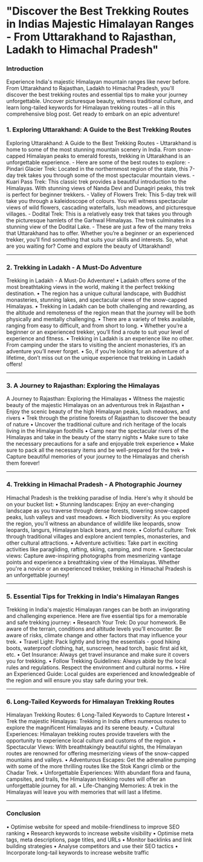 # "Discover the Best Trekking Routes in Indias Majestic Himalayan Ranges - From Uttarakhand to Rajasthan, Ladakh to Himachal Pradesh"
### Introduction
Experience India's majestic Himalayan mountain ranges like never before. From Uttarakhand to Rajasthan, Ladakh to Himachal Pradesh, you'll discover the best trekking routes and essential tips to make your journey unforgettable. Uncover picturesque beauty, witness traditional culture, and learn long-tailed keywords for Himalayan trekking routes – all in this comprehensive blog post. Get ready to embark on an epic adventure!

### 1. Exploring Uttarakhand: A Guide to the Best Trekking Routes 


 Exploring Uttarakhand: A Guide to the Best Trekking Routes - Uttarakhand is home to some of the most stunning mountain scenery in India. From snow-capped Himalayan peaks to emerald forests, trekking in Uttarakhand is an unforgettable experience.  - Here are some of the best routes to explore:    - Pindari Glacier Trek: Located in the northernmost region of the state, this 7-day trek takes you through some of the most spectacular mountain views.    - Kuari Pass Trek: This classic trek provides a beautiful introduction to the Himalayas. With stunning views of Nanda Devi and Dunagiri peaks, this trek is perfect for beginner trekkers.    - Valley of Flowers Trek: This 5-day trek will take you through a kaleidoscope of colours. You will witness spectacular views of wild flowers, cascading waterfalls, lush meadows, and picturesque villages.    - Dodital Trek: This is a relatively easy trek that takes you through the picturesque hamlets of the Garhwal Himalayas. The trek culminates in a stunning view of the Dodital Lake.  - These are just a few of the many treks that Uttarakhand has to offer. Whether you’re a beginner or an experienced trekker, you’ll find something that suits your skills and interests. So, what are you waiting for? Come and explore the beauty of Uttarakhand!

-------------------------

### 2. Trekking in Ladakh - A Must-Do Adventure 


 Trekking in Ladakh - A Must-Do Adventure! • Ladakh offers some of the most breathtaking views in the world, making it the perfect trekking destination.  • The region has a unique cultural landscape, with Buddhist monasteries, stunning lakes, and spectacular views of the snow-capped Himalayas. • Trekking in Ladakh can be both challenging and rewarding, as the altitude and remoteness of the region mean that the journey will be both physically and mentally challenging. • There are a variety of treks available, ranging from easy to difficult, and from short to long.  • Whether you’re a beginner or an experienced trekker, you’ll find a route to suit your level of experience and fitness. • Trekking in Ladakh is an experience like no other. From camping under the stars to visiting the ancient monasteries, it’s an adventure you’ll never forget.  • So, if you’re looking for an adventure of a lifetime, don’t miss out on the unique experience that trekking in Ladakh offers!

-------------------------

### 3. A Journey to Rajasthan: Exploring the Himalayas 


 A Journey to Rajasthan: Exploring the Himalayas  • Witness the majestic beauty of the majestic Himalayas on an adventurous trek in Rajasthan  • Enjoy the scenic beauty of the high Himalayan peaks, lush meadows, and rivers  • Trek through the pristine forests of Rajasthan to discover the beauty of nature  • Uncover the traditional culture and rich heritage of the locals living in the Himalayan foothills  • Camp near the spectacular rivers of the Himalayas and take in the beauty of the starry nights  • Make sure to take the necessary precautions for a safe and enjoyable trek experience  • Make sure to pack all the necessary items and be well-prepared for the trek  • Capture beautiful memories of your journey to the Himalayas and cherish them forever!

-------------------------

### 4. Trekking in Himachal Pradesh - A Photographic Journey 


 Himachal Pradesh is the trekking paradise of India. Here's why it should be on your bucket list: • Stunning landscapes: Enjoy an ever-changing landscape as you traverse through dense forests, towering snow-capped peaks, lush valleys and vast meadows. • Rich biodiversity: As you explore the region, you'll witness an abundance of wildlife like leopards, snow leopards, langurs, Himalayan black bears, and more. • Colorful culture: Trek through traditional villages and explore ancient temples, monasteries, and other cultural attractions. • Adventure activities: Take part in exciting activities like paragliding, rafting, skiing, camping, and more. • Spectacular views: Capture awe-inspiring photographs from mesmerizing vantage points and experience a breathtaking view of the Himalayas. Whether you're a novice or an experienced trekker, trekking in Himachal Pradesh is an unforgettable journey!

-------------------------

### 5. Essential Tips for Trekking in India's Himalayan Ranges 


 Trekking in India's majestic Himalayan ranges can be both an invigorating and challenging experience. Here are five essential tips for a memorable and safe trekking journey: • Research Your Trek: Do your homework. Be aware of the terrain, conditions and altitude levels you’ll encounter. Be aware of risks, climate change and other factors that may influence your trek. • Travel Light: Pack lightly and bring the essentials - good hiking boots, waterproof clothing, hat, sunscreen, head torch, basic first aid kit, etc.  • Get Insurance: Always get travel insurance and make sure it covers you for trekking. • Follow Trekking Guidelines: Always abide by the local rules and regulations. Respect the environment and cultural norms. • Hire an Experienced Guide: Local guides are experienced and knowledgeable of the region and will ensure you stay safe during your trek.

-------------------------

### 6. Long-Tailed Keywords for Himalayan Trekking Routes


 Himalayan Trekking Routes: 6 Long-Tailed Keywords to Capture Interest • Trek the majestic Himalayas: Trekking in India offers numerous routes to explore the magnificent Himalayas and its serene beauty. • Cultural Experiences: Himalayan trekking routes provide travelers with the opportunity to experience local culture and customs of the region.  • Spectacular Views: With breathtakingly beautiful sights, the Himalayan routes are renowned for offering mesmerizing views of the snow-capped mountains and valleys.  • Adventurous Escapes: Get the adrenaline pumping with some of the more thrilling routes like the Stok Kangri climb or the Chadar Trek. • Unforgettable Experiences: With abundant flora and fauna, campsites, and trails, the Himalayan trekking routes will offer an unforgettable journey for all.  • Life-Changing Memories: A trek in the Himalayas will leave you with memories that will last a lifetime. 

-------------------------
### Conclusion
• Optimise website for speed and mobile-friendliness to improve SEO ranking  • Research keywords to increase website visibility  • Optimise meta tags, meta descriptions, page titles, and URLs  • Monitor backlinks and link building strategies  • Analyse competitors and use their SEO tactics  • Incorporate long-tail keywords to increase website traffic
